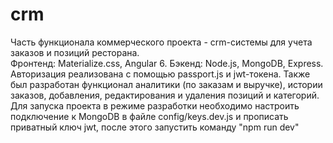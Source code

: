 # crm
Часть функционала коммерческого проекта - crm-системы для учета заказов и позиций ресторана.  
Фронтенд: Materialize.css, Angular 6. Бэкенд: Node.js, MongoDB, Express.  
Авторизация реализована с помощью passport.js и jwt-токена. Также был разработан функционал аналитики (по заказам и выручке), истории заказов, добавления, редактирования и удаления позиций и категорий.  
Для запуска проекта в режиме разработки необходимо настроить подключение к MongoDB в файле config/keys.dev.js и прописать приватный ключ jwt, после этого запустить команду "npm run dev"
